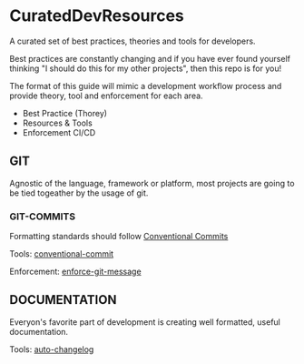 # CuratedDevResources
A curated set of best practices, theories and tools for developers.

Best practices are constantly changing and if you have ever found yourself thinking "I should do this for my other projects", then this repo is for you!

The format of this guide will mimic a development workflow process and provide theory, tool and enforcement for each area.
- Best Practice (Thorey)
- Resources & Tools
- Enforcement CI/CD

## GIT
Agnostic of the language, framework or platform, most projects are going to be tied togeather by the usage of git.

### GIT-COMMITS
Formatting standards should follow [Conventional Commits](https://www.conventionalcommits.org/en/v1.0.0/#specification)

Tools:
[conventional-commit](https://pypi.org/project/conventional-commit/)

Enforcement:
[enforce-git-message](https://github.com/prahladyeri/enforce-git-message)

## DOCUMENTATION
Everyon's favorite part of development is creating well formatted, useful documentation.

Tools:
[auto-changelog](https://pypi.org/project/auto-changelog/)
